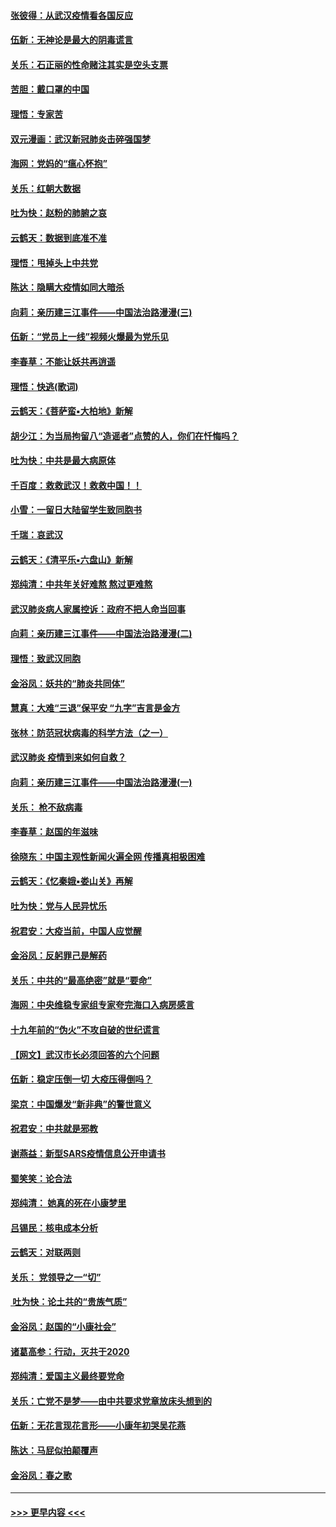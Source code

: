 #### [张彼得：从武汉疫情看各国反应](../pages/nsc993/n11850102.md?t=02071133) 
#### [伍新：无神论是最大的阴毒谎言](../pages/nsc993/n11846129.md?t=02071133) 
#### [关乐：石正丽的性命赌注其实是空头支票](../pages/nsc993/n11846109.md?t=02071133) 
#### [苦胆：戴口罩的中国](../pages/nsc993/n11845576.md?t=02071133) 
#### [理悟：专家苦](../pages/nsc993/n11845564.md?t=02071133) 
#### [双元漫画：武汉新冠肺炎击碎强国梦](../pages/nsc993/n11843320.md?t=02071133) 
#### [海网：党妈的“瘟心怀抱”](../pages/nsc993/n11840740.md?t=02071133) 
#### [关乐：红朝大数据](../pages/nsc993/n11840675.md?t=02071133) 
#### [吐为快：赵粉的肺腑之哀](../pages/nsc993/n11840618.md?t=02071133) 
#### [云鹤天：数据到底准不准](../pages/nsc993/n11840325.md?t=02071133) 
#### [理悟：甩掉头上中共党](../pages/nsc993/n11838826.md?t=02071133) 
#### [陈达：隐瞒大疫情如同大暗杀](../pages/nsc993/n11838771.md?t=02071133) 
#### [向莉：亲历建三江事件——中国法治路漫漫(三)](../pages/nsc993/n11831825.md?t=02071133) 
#### [伍新：“党员上一线”视频火爆最为党乐见](../pages/nsc993/n11838200.md?t=02071133) 
#### [李春草：不能让妖共再逍遥](../pages/nsc993/n11838102.md?t=02071133) 
#### [理悟：快逃(歌词)](../pages/nsc993/n11838083.md?t=02071133) 
#### [云鹤天：《菩萨蛮▪大柏地》新解](../pages/nsc993/n11838059.md?t=02071133) 
#### [胡少江：为当局拘留八“造谣者”点赞的人，你们在忏悔吗？](../pages/nsc993/n11836801.md?t=02071133) 
#### [吐为快：中共是最大病原体](../pages/nsc993/n11836748.md?t=02071133) 
#### [千百度：救救武汉！救救中国！！](../pages/nsc993/n11836145.md?t=02071133) 
#### [小雪：一留日大陆留学生致同胞书](../pages/nsc993/n11834624.md?t=02071133) 
#### [千瑞：哀武汉](../pages/nsc993/n11833647.md?t=02071133) 
#### [云鹤天：《清平乐▪六盘山》新解](../pages/nsc993/n11833611.md?t=02071133) 
#### [郑纯清：中共年关好难熬 熬过更难熬](../pages/nsc993/n11833489.md?t=02071133) 
#### [武汉肺炎病人家属控诉：政府不把人命当回事](../pages/nsc993/n11833205.md?t=02071133) 
#### [向莉：亲历建三江事件——中国法治路漫漫(二)](../pages/nsc993/n11829102.md?t=02071133) 
#### [理悟：致武汉同胞](../pages/nsc993/n11831522.md?t=02071133) 
#### [金浴凤：妖共的“肺炎共同体”](../pages/nsc993/n11829448.md?t=02071133) 
#### [慧真：大难“三退”保平安 “九字”吉言是金方](../pages/nsc993/n11829501.md?t=02071133) 
#### [张林：防范冠状病毒的科学方法（之一）](../pages/nsc993/n11828618.md?t=02071133) 
#### [武汉肺炎 疫情到来如何自救？](../pages/nsc993/n11827632.md?t=02071133) 
#### [向莉：亲历建三江事件——中国法治路漫漫(一)](../pages/nsc993/n11827190.md?t=02071133) 
#### [关乐： 枪不敌病毒](../pages/nsc993/n11826746.md?t=02071133) 
#### [李春草：赵国的年滋味](../pages/nsc993/n11826321.md?t=02071133) 
#### [徐晓东：中国主观性新闻火遍全网 传播真相极困难](../pages/nsc993/n11826508.md?t=02071133) 
#### [云鹤天：《忆秦娥▪娄山关》再解](../pages/nsc993/n11824682.md?t=02071133) 
#### [吐为快：党与人民异忧乐](../pages/nsc993/n11824660.md?t=02071133) 
#### [祝君安：大疫当前，中国人应觉醒](../pages/nsc993/n11821946.md?t=02071133) 
#### [金浴凤：反躬罪己是解药](../pages/nsc993/n11820280.md?t=02071133) 
#### [关乐：中共的“最高绝密”就是“要命”](../pages/nsc993/n11816946.md?t=02071133) 
#### [海网：中央维稳专家组专家夸完海口入病房感言](../pages/nsc993/n11815138.md?t=02071133) 
#### [十九年前的“伪火”不攻自破的世纪谎言](../pages/nsc993/n11813238.md?t=02071133) 
#### [【网文】武汉市长必须回答的六个问题](../pages/nsc993/n11813848.md?t=02071133) 
#### [伍新：稳定压倒一切 大疫压得倒吗？](../pages/nsc993/n11812634.md?t=02071133) 
#### [梁京：中国爆发“新非典”的警世意义](../pages/nsc993/n11812554.md?t=02071133) 
#### [祝君安：中共就是邪教](../pages/nsc993/n11812431.md?t=02071133) 
#### [谢燕益：新型SARS疫情信息公开申请书](../pages/nsc993/n11808840.md?t=02071133) 
#### [蜀笑笑：论合法](../pages/nsc993/n11808064.md?t=02071133) 
#### [郑纯清： 她真的死在小康梦里](../pages/nsc993/n11806623.md?t=02071133) 
#### [吕锡民：核电成本分析](../pages/nsc993/n11806284.md?t=02071133) 
#### [云鹤天：对联两则](../pages/nsc993/n11805957.md?t=02071133) 
#### [关乐： 党领导之一“切”](../pages/nsc993/n11804505.md?t=02071133) 
#### [ 吐为快：论土共的“贵族气质”](../pages/nsc993/n11804490.md?t=02071133) 
#### [金浴凤：赵国的“小康社会”](../pages/nsc993/n11804452.md?t=02071133) 
#### [诸葛高参：行动，灭共于2020](../pages/nsc993/n11804120.md?t=02071133) 
#### [郑纯清：爱国主义最终要党命](../pages/nsc993/n11802197.md?t=02071133) 
#### [关乐：亡党不是梦——由中共要求党章放床头想到的](../pages/nsc993/n11802156.md?t=02071133) 
#### [伍新：无花言现花言形——小康年初哭吴花燕](../pages/nsc993/n11800044.md?t=02071133) 
#### [陈达：马屁似拍颠覆声](../pages/nsc993/n11800010.md?t=02071133) 
#### [金浴凤：春之歌](../pages/nsc993/n11797687.md?t=02071133) 

----
#### [ >>> 更早内容 <<< ](../indexes/nsc993-earlier.md)
